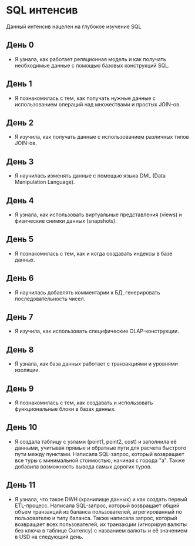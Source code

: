 # SQL интенсив
Данный интенсив нацелен на глубокое изучение SQL

## День 0
- Я узнала, как работает реляционная модель и как получать необходимые данные с помощью базовых конструкций SQL.

## День 1
- Я познакомилась с тем, как получать нужные данные с использованием операций над множествами и простых JOIN-ов.

## День 2
- Я изучила, как получать данные с использованием различных типов JOIN-ов.

## День 3
- Я научилась изменять данные с помощью языка DML (Data Manipulation Language).

## День 4
- Я узнала, как использовать виртуальные представления (views) и физические снимки данных (snapshots).

## День 5
- Я познакомилась с тем, как и когда создавать индексы в базе данных.

## День 6
- Я научилась добавлять комментарии к БД, генерировать последовательность чисел. 

## День 7
- Я изучила, как использовать специфические OLAP-конструкции.

## День 8
- Я узнала, как база данных работает с транзакциями и уровнями изоляции.

## День 9
- Я познакомилась с тем, как создавать и использовать функциональные блоки в базах данных.

## День 10
- Я cоздала таблицу с узлами (point1, point2, cost) и заполнила её данными, учитывая прямые и обратные пути для расчета быстрого пути между пунктами. Написала SQL-запрос, который возвращает все туры с минимальной стоимостью, начиная с города "a". Также добавила возможность вывода самых дорогих туров. 

## День 11
- Я узнала, что такое DWH (хранилище данных) и как создать первый ETL-процесс. Написала SQL-запрос, который возвращает общий объем транзакций из баланса пользователей, агрегированный по пользователю и типу баланса. Также написала запрос, который возвращает всех пользователей, их транзакции (игнорируя валюты без ключа в таблице Currency) с названием валюты и её значением в USD на следующий день.